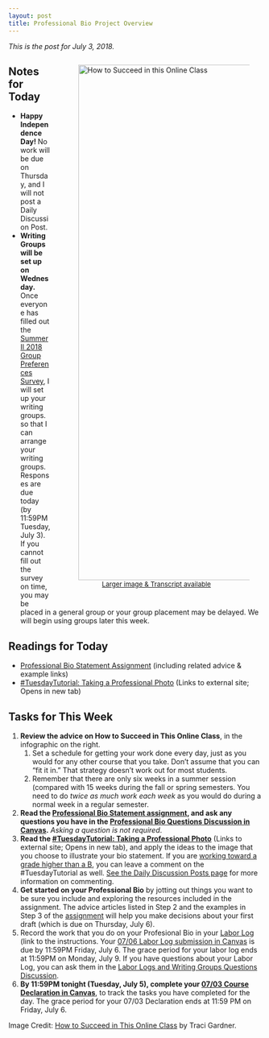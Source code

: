 ```yaml
---
layout: post
title: Professional Bio Project Overview
---
```

<p><em>This is the post for July 3, 2018.</em></p>
<div style="float: right;width: 420px;">
<figure style="margin-bottom: 24px;"><img src="https://farm5.staticflickr.com/4652/24903012827_a0936cfb34_h.jpg" alt="How to Succeed in this Online Class" style="width: 410px;height: 1024px; margin-left: 15px;" /><br />
    <figcaption style="text-align: center;font-size: small;">
    <a href="https://tracigardner.com/succeed" target="_blank">Larger image &amp; Transcript available</a></figcaption>
 </figure>
</div>
<h2 id="notes">Notes for Today</h2>
<ul class="listDS">
   <li><strong>Happy Independence Day! </strong>No work will be due on Thursday, and I will not post a Daily Discussion Post.</li>
   <li><strong>Writing Groups will be set up on Wednesday. </strong>Once everyone has filled out the <a href="https://goo.gl/forms/16gNHgFHO4gzlbrA3" target="_blank">Summer II 2018 Group Preferences Survey</a>, I will set up your writing groups.  so that I can arrange your writing groups. Responses are due today (by 11:59PM Tuesday, July 3). If you cannot fill out the survey on time, you may be placed in a general group or your group placement may be delayed. We will begin using groups later this week.</li>
</ul>
<h2 id="readings">Readings for Today</h2>
<ul>
  <li><a href="https://canvas.vt.edu/courses/70739/assignments/442797" target="_parent">Professional Bio Statement Assignment</a> (including related advice &amp; example links)</li>
  <li><a href="https://tracigardner.github.io/_posts/2018-07-03-1tutorial-post.html" target="_blank">#TuesdayTutorial: Taking a Professional Photo</a> (Links to external site; Opens in new tab)</li>
</ul>
<h2 id="tasks">Tasks for This Week</h2>
<ol class="listDS">
  <li><strong>Review the advice on How to Succeed in This Online Class</strong>, in the infographic on the right.
    <ol>
      <li>Set a schedule for getting your work done every day, just as you would for any other course that you take. Don’t assume that you can “fit it in.” That strategy doesn’t work out for most students. </li>
      <li>Remember that there are only six weeks in a summer session (compared with 15 weeks during the fall or spring semesters. You need to do <em>twice as much work each week</em> as you would do during a normal week in a regular semester.</li>
    </ol>
  </li>
  <li><strong>Read the <a href="https://canvas.vt.edu/courses/70739/assignments/442797" target="_parent">Professional Bio Statement assignment</a>, and ask any questions you have in the <a href="https://canvas.vt.edu/courses/70739/discussion_topics/362551" target="_parent">Professional Bio Questions Discussion in Canvas</a>.</strong> <em>Asking a question is not required</em>. </li>
   <li><strong>Read the <a href="https://tracigardner.github.io/_posts/2018-07-03-1tutorial-post.html" target="_blank">#TuesdayTutorial: Taking a Professional Photo</a></strong> (Links to external site; Opens in new tab), and apply the ideas to the image that you choose to illustrate your bio statement. If you are <a href="/requirements/#higher">working toward a grade higher than a B</a>, you can leave a comment on the #TuesdayTutorial as well. <a href="/daily-discussion-posts/">See the Daily Discussion Posts page</a> for more information on commenting.</li>
   <li><strong>Get started on your Professional Bio</strong> by jotting out things you want to be sure you include and exploring the resources included in the assignment. The advice articles listed in Step 2 and the examples in Step 3 of the <a href="https://canvas.vt.edu/courses/70739/assignments/442797/" target="_parent">assignment</a> will help you make decisions about your first draft (which is due on Thursday, July 6).</li>
   <li>Record the work that you do on your Profesional Bio in your <a href="https://canvas.vt.edu/courses/70739/pages/labor-log" target="_parent">Labor Log</a> (link to the instructions. Your <a href="https://canvas.vt.edu/courses/70739/assignments/442792" target="_blank">07/06 Labor Log submission  in Canvas</a> is due by 11:59PM Friday, July 6. The grace period for your labor log ends at 11:59PM on Monday, July 9. If you have questions about your Labor Log, you can ask them in the <a href="https://canvas.vt.edu/courses/70739/discussion_topics/362550" target="_parent">Labor Logs and Writing Groups Questions Discussion</a>.</li>
<li><strong>By 11:59PM tonight (Tuesday, July 5), complete your <a href="https://canvas.vt.edu/courses/70739/quizzes/110440" target="_parent">07/03 Course Declaration in Canvas</a></strong>, to track the tasks you have completed for the day.  The grace period for your 07/03 Declaration ends at 11:59 PM on Friday, July 6.</li>
</ol>
 <p>Image Credit: <a href="https://tracigardner.com/succeed" target="_blank">How to Succeed in This Online Class</a> by Traci Gardner.</p>
